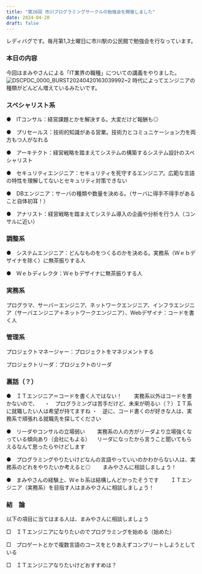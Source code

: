 ```yaml
---
title: "第26回 市川プログラミングサークルの勉強会を開催しました"
date: 2024-04-20
draft: false
---
```


レディバグです。毎月第1,3土曜日に市川駅の公民館で勉強会を行なっています。

### 本日の内容

今回はまみやさんによる「IT業界の職種」についての講義をやりました。
![DSCPDC_0000_BURST20240420163039992~2](https://github.com/ichikawapc/website/assets/126033194/a20204ea-462f-451f-8fb3-d7d3ea9f0650)
時代によってエンジニアの種類がどんどん増えているみたいです。


### スペシャリスト系

●　ITコンサル：経営課題とかを解決する。大変だけど報酬も◎

●　プリセールス：技術的知識がある営業。技術力とコミュニケーション力を両方もつ人がなれる

●　アーキテクト：経営戦略を踏まえてシステムの構築するシステム設計のスペシャリスト

●　セキュリティエンジニア：セキュリティを死守するエンジニア。広範な言語の特性を理解してないとセキュリティ対策できない

●　DBエンジニア：サーバの種類や数量を決める。（サーバに得手不得手があること自体初耳！）

●　アナリスト：経営戦略を踏まえてシステム導入の企画や分析を行う人（コンサルに近い）

### 調整系

●　システムエンジニア：どんなものをつくるのかを決める。実務系（Ｗｅｂデザイナを除く）に無茶振りする人

●　Ｗｅｂディレクタ：Ｗｅｂデザイナに無茶振りする人

### 実務系

プログラマ、サーバーエンジニア、ネットワークエンジニア、インフラエンジニア（サーバエンジニア＋ネットワークエンジニア）、Webデザイナ：コードを書く人

### 管理系

プロジェクトマネージャー：プロジェクトをマネジメントする

プロジェクトリーダ：プロジェクトのリーダ

### 裏話（？）

●　ＩＴエンジニア＝コードを書く人ではない！
　　実務系以外はコードを書かないので、
  　・　プログラミングは苦手だけど、未来が明るい（？）ＩＴ系に就職したい人は希望が持てますね
    ・　逆に、コード書くのが好きな人は、実務系で頑張れる就職先を探してください

●　リーダやコンサルの立場弱い
　　実務系の人の方がリーダより立場強くなっている傾向あり（会社にもよる）
  　リーダになったから言うこと聞いてもらえるなんて思ったらやけどします

●　プログラミングやりたいけどなんの言語やっていいのかわからない人は、実務系のどれをやりたいか考えると◎
　　まみやさんに相談しましょう！

●　まみやさんの経験上、Ｗｅｂ系は結構しんどかったそうです
　　ＩＴエンジニア（実務系）を目指す人はまみやさんに相談しましょう！

### 結　論
以下の項目に当てはまる人は、まみやさんに相談しましょう

□　ＩＴエンジニアになりたいのでプログラミングを始める（始めた）

□　プロゲートとかで複数言語のコースをとりあえずコンプリートしようとしている

□　ＩＴエンジニアなりたいけどおすすめは？
